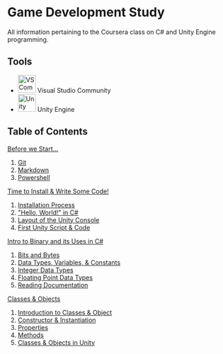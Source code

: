 # Game Development Study
All information pertaining to the Coursera class on C# and Unity Engine programming.

## Tools
- <img src="images/vscommunitylogo.jpg" alt="VS Community Logo" width=40/> Visual Studio Community
- <img src="images/unitylogo.png" alt="Unity Logo" width=40/> Unity Engine


## Table of Contents

[Before we Start...](Day-0/index.md)

1. [Git](Day-0/Git/notes.md)
2. [Markdown](Day-0/Markdown/notes.md)
3. [Powershell](Day-0/Powershell/notes.md)

[Time to Install & Write Some Code!](Day-1/index.md)

1. [Installation Process](Day-1/Installation/notes.md)
2. ["Hello, World!" in C#](Day-1/Exercise1/notes.md)
3. [Layout of the Unity Console](Day-1/UnityConsole/notes.md)
4. [First Unity Script & Code](Day-1/FirstUnity/notes.md)


[Intro to Binary and its Uses in C#](AnIntroduction/index.md)

1. [Bits and Bytes](AnIntroduction/Binary/notes.md)
2. [Data Types, Variables, & Constants](AnIntroduction/DaTyVarCon/notes.md)
3. [Integer Data Types](AnIntroduction/IntDataTypes/notes.md)
4. [Floating Point Data Types](AnIntroduction/FloatPoint/notes.md)
5. [Reading Documentation](AnIntroduction/ReadingDocs/notes.md)

[Classes & Objects](ClassesObjects/index.md)

1. [Introduction to Classes & Object](ClassesObjects/IntroClassObj/notes.md)
2. [Constructor & Instantiation](ClassesObjects/Constructor/notes.md)
3. [Properties](ClassesObjects/Properties/notes.md)
4. [Methods](ClassesObjects/Methods/notes.md)
5. [Classes & Objects in Unity](ClassesObjects/UnityClassObj/notes.md)